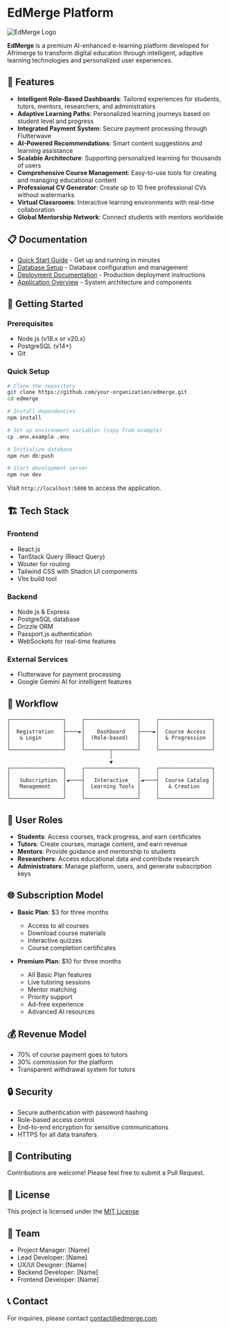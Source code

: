 # EdMerge Platform

![EdMerge Logo](https://i.imgur.com/placeholder-logo.png)

**EdMerge** is a premium AI-enhanced e-learning platform developed for Afrimerge to transform digital education through intelligent, adaptive learning technologies and personalized user experiences.

## 🌟 Features

- **Intelligent Role-Based Dashboards**: Tailored experiences for students, tutors, mentors, researchers, and administrators
- **Adaptive Learning Paths**: Personalized learning journeys based on student level and progress
- **Integrated Payment System**: Secure payment processing through Flutterwave
- **AI-Powered Recommendations**: Smart content suggestions and learning assistance
- **Scalable Architecture**: Supporting personalized learning for thousands of users
- **Comprehensive Course Management**: Easy-to-use tools for creating and managing educational content
- **Professional CV Generator**: Create up to 10 free professional CVs without watermarks
- **Virtual Classrooms**: Interactive learning environments with real-time collaboration
- **Global Mentorship Network**: Connect students with mentors worldwide

## 📋 Documentation

- [Quick Start Guide](QUICK_START.md) - Get up and running in minutes
- [Database Setup](DATABASE_SETUP.md) - Database configuration and management
- [Deployment Documentation](DEPLOYMENT.md) - Production deployment instructions
- [Application Overview](APPLICATION_OVERVIEW.md) - System architecture and components

## 🚀 Getting Started

### Prerequisites

- Node.js (v18.x or v20.x)
- PostgreSQL (v14+)
- Git

### Quick Setup

```bash
# Clone the repository
git clone https://github.com/your-organization/edmerge.git
cd edmerge

# Install dependencies
npm install

# Set up environment variables (copy from example)
cp .env.example .env

# Initialize database
npm run db:push

# Start development server
npm run dev
```

Visit `http://localhost:5000` to access the application.

## 🏗️ Tech Stack

### Frontend
- React.js
- TanStack Query (React Query)
- Wouter for routing
- Tailwind CSS with Shadcn UI components
- Vite build tool

### Backend
- Node.js & Express
- PostgreSQL database
- Drizzle ORM
- Passport.js authentication
- WebSockets for real-time features

### External Services
- Flutterwave for payment processing
- Google Gemini AI for intelligent features

## 🔄 Workflow

```
┌─────────────────┐     ┌─────────────────┐     ┌─────────────────┐
│                 │     │                 │     │                 │
│  Registration   ├────►│    Dashboard    ├────►│  Course Access  │
│   & Login       │     │  (Role-based)   │     │  & Progression  │
│                 │     │                 │     │                 │
└─────────────────┘     └────────┬────────┘     └─────────────────┘
                                 │
                                 ▼
┌─────────────────┐     ┌─────────────────┐     ┌─────────────────┐
│                 │     │                 │     │                 │
│   Subscription  │◄────┤   Interactive   │◄────┤  Course Catalog │
│   Management    │     │  Learning Tools │     │   & Creation    │
│                 │     │                 │     │                 │
└─────────────────┘     └─────────────────┘     └─────────────────┘
```

## 📝 User Roles

- **Students**: Access courses, track progress, and earn certificates
- **Tutors**: Create courses, manage content, and earn revenue
- **Mentors**: Provide guidance and mentorship to students
- **Researchers**: Access educational data and contribute research
- **Administrators**: Manage platform, users, and generate subscription keys

## 🌐 Subscription Model

- **Basic Plan**: $3 for three months
  - Access to all courses
  - Download course materials
  - Interactive quizzes
  - Course completion certificates

- **Premium Plan**: $10 for three months
  - All Basic Plan features
  - Live tutoring sessions
  - Mentor matching
  - Priority support
  - Ad-free experience
  - Advanced AI resources

## 💰 Revenue Model

- 70% of course payment goes to tutors
- 30% commission for the platform
- Transparent withdrawal system for tutors

## 🔒 Security

- Secure authentication with password hashing
- Role-based access control
- End-to-end encryption for sensitive communications
- HTTPS for all data transfers

## 🤝 Contributing

Contributions are welcome! Please feel free to submit a Pull Request.

## 📄 License

This project is licensed under the [MIT License](LICENSE)

## 👥 Team

- Project Manager: [Name]
- Lead Developer: [Name]
- UX/UI Designer: [Name]
- Backend Developer: [Name]
- Frontend Developer: [Name]

## 📞 Contact

For inquiries, please contact [contact@edmerge.com](mailto:contact@edmerge.com)